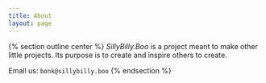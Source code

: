 ```yaml
---
title: About
layout: page
---
```


{% section outline center %}
*SillyBilly.Boo* is a project meant to make other little projects.
Its purpose is to create and inspire others to create.

Email us: `bonk@sillybilly.boo`
{% endsection %}
